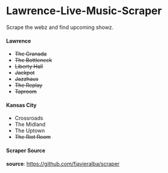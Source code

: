 # Lawrence-Live-Music-Scraper
Scrape the webz and find upcoming showz.

#### Lawrence
- ~~The Granada~~
- ~~The Bottleneck~~
- ~~Liberty Hall~~
- ~~Jackpot~~
- ~~Jazzhaus~~
- ~~The Replay~~
- ~~Taproom~~

#### Kansas City
- Crossroads
- The Midland
- The Uptown
- ~~The Riot Room~~

#### Scraper Source
__source__: https://github.com/fjavieralba/scraper
